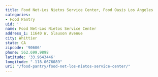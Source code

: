 ```yaml
---
title: Food Net-Los Nietos Service Center, Food Oasis Los Angeles
categories:
- Food Pantry
uid: ''
name: Food Net-Los Nietos Service Center
address_1: 11640 W. Slauson Avenue
city: Whittier
state: CA
zipcode: '90606'
phone: 562.699.9898
latitude: '33.9643446'
longitude: "-118.0676089"
uri: "/food-pantry/food-net-los-nietos-service-center/"
---
```


